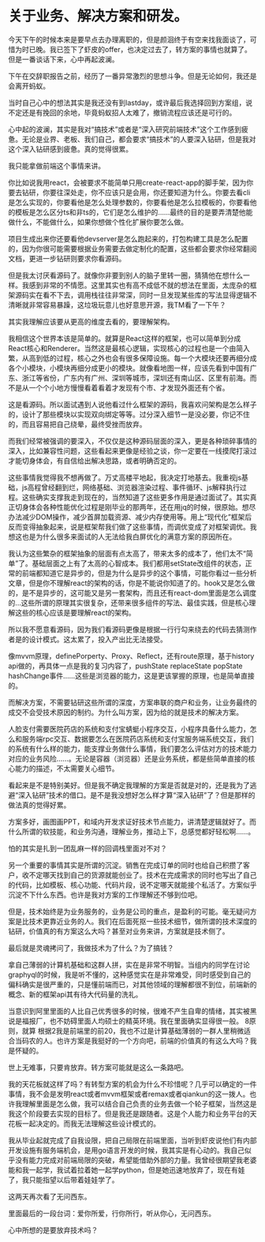 # 关于业务、解决方案和研发。

今天下午的时候本来是要早点去办理离职的，但是颜洄终于有空来找我面谈了，可惜为时已晚。我已签下了虾皮的offer，也决定过去了，转方案的事情也就算了。但是一番谈话下来，心中再起波澜。

下午在交辞职报告之前，经历了一番异常激烈的思想斗争。但是无论如何，我还是会离开蚂蚁。

当时自己心中的想法其实是我还没有到lastday，或许最后我选择回到方案组，说不定还是有挽回的余地，毕竟蚂蚁招人太难了，撤销流程应该还是可行的。

心中起的波澜，其实是我对“搞技术”或者是“深入研究前端技术”这个工作感到疲惫。无论是业界、老板、我们自己，都会要求“搞技术”的人要深入钻研，但是我对这个深入钻研感到疲惫。真的觉得很累。

我只能拿做前端这个事情来讲。

你比如说我用react，会被要求不能简单只用create-react-app的脚手架，因为你要去钻研，你要往深处走，你不应该只是会用，你还要知道为什么。你要去看cli是怎么实现的，你要看他是怎么处理参数的，你要看他是怎么拉模板的，你要看他的模板是怎么区分ts和非ts的，它们是怎么维护的……最终的目的是要弄清楚他能做什么，不能做什么，如果你想做个性化扩展你要怎么做。

项目生成出来你还要看他devserver是怎么跑起来的，打包构建工具是怎么配置的，因为你很可能需要根据业务需要去做定制化的配置，这些都会要求你经常翻阅文档，更进一步钻研则要求你看源码。

但是我太讨厌看源码了。就像你非要到别人的脑子里转一圈，猜猜他在想什么一样。我感到非常的不情愿。这里其实也有高不成低不就的想法在里面，太庞杂的框架源码实在看不下去，调用栈往往非常深，同时一旦发现某些库的写法显得逻辑不清晰就非常容易暴躁，这垃圾玩意儿也好意思开源，我TM看了一下午？

其实我理解应该要从更高的维度去看的，要理解架构。

我相信这个世界本该是简单的。就算是React这样的框架，也可以简单到分成React核心和Renderer。当然这是最核心逻辑，实现核心的过程也是一个由简入繁，从高到低的过程，核心之外也会有很多保障设施。每一个大模块还要再细分成各个小模块，小模块再细分成更小的模块。就像看地图一样，应该先看到中国有广东、浙江等省份，广东内有广州、深圳等城市，深圳还有南山区、区里有前海。而不是从一个个小地方慢慢看着看着才发现有个市、才发现外面还有个省。

这是看源码。所以面试遇到人说他看过什么框架的源码，我喜欢问架构是怎么样子的，设计了那些模块以实现双向绑定等等。过分深入细节一是没必要，你记不住的，而且容易把自己绕晕，最终受挫而放弃。

而我们经常被强调的要深入，不仅仅是这种源码层面的深入，更是各种琐碎事情的深入，比如兼容性问题，这些看起来更像是经验之谈，你一定要在一线摸爬打滚过才能切身体会，有自信给出解决思路，或者明确否定的。

这些事情我觉得我不想再做了。万丈高楼平地起，我决定打地基去。我重视js基础，js高程曾经翻到烂，网络基础、浏览器渲染过程、事件循环、js解释执行过程。这些确实支撑我走到现在的，当然知道了这些更多作用是通过面试了。其实真正切身体会各种性能优化过程是刚毕业的那两年，还在用jq的时候，很原始。想尽办法减少DOM操作，减少首屏加载资源、减少内存使用等。用上“现代化”框架后反而变得抽象起来，说是框架帮我们做了这些事情，而调优变成了对框架调优。我想这也是为什么很多来面试的人无法给我白屏优化的满意方案的原因所在。

我认为这些繁杂的框架抽象的层面有点太高了，带来太多的成本了，他们太不“简单”了。基础层面之上有了太高的心智成本。我们都用setState改组件的状态，正常的前端都知道它是异步的，但是为什么是异步的这个事情，可能你看过一些分析文章，但是你不理解react的架构的话，你是不能说你知道了的。hook又是怎么做的，是不是异步的，这可能又是另一套架构，而且还有react-dom里面是怎么调度的…这些所谓的原理其实很复杂，还带来很多组件的写法、最佳实践，但是核心理解这些的核心应该是要理解react的架构。

所以我不愿意看源码，因为我们看源码更像是根据一行行勾来绕去的代码去猜测作者是的设计模式。这太累了，投入产出比无法接受。

像mvvm原理，definePorperty、Proxy、Reflect，还有route原理，基于history api做的，再具体一点是我的复习内容了，pushState replaceState popState hashChange事件……这些是浏览器的能力，这是更该掌握的原理，也是简单直接的。

而解决方案，不需要钻研这些所谓的深度，方案串联的商户和业务，让业务最终的成交不会受技术原因的制约。为什么叫方案，因为给的就是技术的解决方案。

人脸支付需要医院药店的系统和支付宝蜻蜓小程序交互，小程序具备什么能力，怎么和服务端rpc交互、数据要怎么在医院药店系统和支付宝服务端系统交互，我们的系统有什么样的能力，能支撑业务做什么事情，我们要怎么评估对方的技术能力对应的业务风险……。无论是容器（浏览器）还是业务系统，都是些简单直接的核心能力的描述，不太需要关心细节。

看起来是不是特别美好。但是我不确定我理解的方案是否就是对的，还是我为了逃避“深入钻研”技术的借口。是不是我没想好怎么样才算“深入钻研”了？但是那样的做法真的觉得好累。

方案多好，画图画PPT，和域内开发求证好技术节点能力，讲清楚逻辑就好了。而什么所谓的软技能，和业务沟通，理解业务，推动上下，总感觉都好轻松啊……。

怕的其实是扎到一团乱麻一样的回调栈里面对不对？

另一个重要的事情其实是所谓的沉淀。销售在完成订单的同时也给自己积攒了客户，收不定哪天找到自己的货源就能创业了。技术在完成需求的同时也写出了自己的代码，比如模板、核心功能、代码片段，说不定哪天就能接个私活了。方案似乎沉淀不下什么东西。也许是我对方案的工作理解还不够到位吧。

但是，技术始终是为业务服务的，业务是公司的重点，是盈利的可能。毫无疑问方案是比技术更靠近业务的人。我们在后面死抠一些技术细节，做所谓的技术深度的钻研，价值真的有方案这么大吗？甚至对业务来讲，方案就是技术侧了。

最后就是灵魂拷问了，我做技术为了什么？为了搞钱？

拿自己薄弱的计算机基础和这群人拼，实在是非常不明智。当组内的同学在讨论graphyql的时候，我是听不懂的，这种感觉实在是非常难受，同时感受到自己的偏科确实是很严重的，只是懂前端而已，对其他领域的理解都很不到位，前端新的概念、新的框架api其有待大代码量的洗礼。

当意识到阿里里面的人比自己优秀很多的时候，很难不产生自卑的情绪，其实被黑说是福报厂，也不妨碍里面人均硕士的精英环境。我在里面确实显得很一般。
8原则，就算
根据2我是前端里的前20，我也不过是计算基础薄弱的一群人里稍微适合当码农的人。也许方案是我挺好的一个方向吧，前端的价值真的有这么大吗？我是怀疑的。

世上无难事，只要肯放弃。转方案可能就是这么一条路吧。

我的天花板就这样了吗？有转型方案的机会为什么不珍惜呢？几乎可以确定的一件事情，我不会是发明react或者mvvm框架或者remax或者qiankun的这一拨人。也许我理解里面是怎么做，我可以结合自己负责的业务去做一个轮子框架，当然这是我这个阶段要去实现的目标了。但是我还是跟随者。这是个人能力和业务平台的天花板一起决定的。而我无法理解这些设计模式的。

我从毕业起就完成了自我设限，把自己局限在前端里面，当听到虾皮说他们有内部开发设施有服务端机会，是用go语言开发的时候，我其实是有心动的。我自己似乎没有能力完成对前端局限的突破，希望能借助外部的力量。我曾经很期望我老婆能和我一起学，我试着拉着她一起学python，但是她迅速地放弃了，现在有娃了，我只能指望以后带着娃娃学了。

这两天再次看了无问西东。

里面最后的一段台词：爱你所爱，行你所行，听从你心，无问西东。

心中所想的是要放弃技术吗？